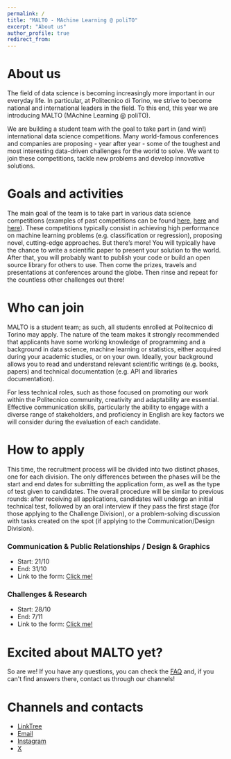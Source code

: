 ```yaml
---
permalink: /
title: "MALTO - MAchine Learning @ poliTO"
excerpt: "About us"
author_profile: true
redirect_from: 
---
```


About us
===
The field of data science is becoming increasingly more important in our everyday life. In particular, at Politecnico di Torino, we strive to become national and international leaders in the field. To this end, this year we are introducing MALTO (MAchine Learning @ poliTO).

We are building a student team with the goal to take part in (and win!) international data science competitions. Many world-famous conferences and companies are proposing - year after year - some of the toughest and most interesting data-driven challenges for the world to solve. We want to join these competitions, tackle new problems and develop innovative solutions. 

Goals and activities
===
The main goal of the team is to take part in various data science competitions (examples of past competitions can be found [here](https://kdd.org/kdd2022/), [here](https://neurips.cc/Conferences/2022/CompetitionTrack) and [here](https://semeval.github.io/SemEval2023/)). These competitions typically consist in achieving high performance on machine learning problems (e.g. classification or regression), proposing novel, cutting-edge approaches. But there’s more! You will typically have the chance to write a scientific paper to present your solution to the world. After that, you will probably want to publish your code or build an open source library for others to use. Then come the prizes, travels and presentations at conferences around the globe. Then rinse and repeat for the countless other challenges out there!

Who can join
===
MALTO is a student team; as such, all students enrolled at Politecnico di Torino may apply. The nature of the team makes it strongly recommended that applicants have some working knowledge of programming and a background in data science, machine learning or statistics, either acquired during your academic studies, or on your own. Ideally, your background allows you to read and understand relevant scientific writings (e.g. books, papers) and technical documentation (e.g. API and libraries documentation). 

For less technical roles, such as those focused on promoting our work within the Politecnico community, creativity and adaptability are essential. Effective communication skills, particularly the ability to engage with a diverse range of stakeholders, and proficiency in English are key factors we will consider during the evaluation of each candidate.

How to apply
===

This time, the recruitment process will be divided into two distinct phases, one for each division. The only differences between the phases will be the start and end dates for submitting the application form, as well as the type of test given to candidates. The overall procedure will be similar to previous rounds: after receiving all applications, candidates will undergo an initial technical test, followed by an oral interview if they pass the first stage (for those applying to the Challenge Division), or a problem-solving discussion with tasks created on the spot (if applying to the Communication/Design Division).

### **Communication & Public Relationships / Design & Graphics**
- Start: 21/10
- End: 31/10
- Link to the form: [Click me!](https://docs.google.com/forms/d/e/1FAIpQLSexaYDBvtZMFMf9D2y_4cN0q7ySLzjAm-87d5Nt_enTlU3mSw/viewform)

### **Challenges & Research**
- Start: 28/10
- End: 7/11
- Link to the form: [Click me!](https://docs.google.com/forms/d/e/1FAIpQLSf_7lDvMvTe4XjMYAsqTlyJAzTdkS1SlFiRqnuqMCl3BE_PNA/viewform)


Excited about MALTO yet?
===
So are we! If you have any questions, you can check the [FAQ](/faq/) and, if you can't find answers there, contact us through our channels!

Channels and contacts
===
* [LinkTree](https://linktr.ee/polimalto)
* [Email](mailto:malto.polito@gmail.com)
* [Instagram](https://www.instagram.com/polimalto/)
* [X](https://twitter.com/polimalto)
